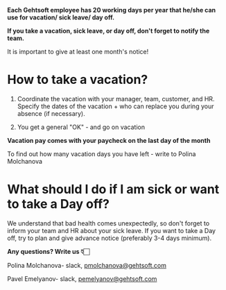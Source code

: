 **Each Gehtsoft employee has 20 working days per year that he/she can use for vacation/ sick leave/ day off.**
>
**If you take a vacation, sick leave, or day off, don't forget to notify the team.** 

It is important to give at least one month's notice!

# How to take a vacation?

1. Coordinate the vacation with your manager, team, customer, and HR. Specify the dates of the vacation + who can replace you during your absence (if necessary).
>
2.  You get a general "OK" - and go on vacation 

**Vacation pay comes with your paycheck on the last day of the month**
>
To find out how many vacation days you have left - write to Polina Molchanova


# What should I do if I am sick or want to take a Day off?

We understand that bad health comes unexpectedly, so don't forget to inform your team and HR about your sick leave. 
If you want to take a Day off, try to plan and give advance notice (preferably 3-4 days minimum). 

**Any questions? Write us 👇🏻**

Polina Molchanova- slack, pmolchanova@gehtsoft.com
>
Pavel Emelyanov- slack, pemelyanov@gehtsoft.com
